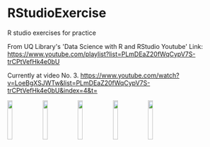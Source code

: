 # RStudioExercise
R studio exercises for practice

From UQ Library's 'Data Science with R and RStudio Youtube'
Link: https://www.youtube.com/playlist?list=PLmDEaZ20fWqCypV7S-trCPtVefHk4e0bU

Currently at video No. 3. https://www.youtube.com/watch?v=LoeBgXSJWTw&list=PLmDEaZ20fWqCypV7S-trCPtVefHk4e0bU&index=4&t=

<img src="https://user-images.githubusercontent.com/55616241/75854554-3c3e8380-5e3c-11ea-8357-63b2cec905b9.png" width="15%"></img> <img src="https://user-images.githubusercontent.com/55616241/75854558-3d6fb080-5e3c-11ea-9db9-f500a115185f.png" width="15%"></img> <img src="https://user-images.githubusercontent.com/55616241/75854560-3e084700-5e3c-11ea-95d6-fd49be0106ce.png" width="15%"></img> <img src="https://user-images.githubusercontent.com/55616241/75854568-41033780-5e3c-11ea-8962-51458849ca48.png" width="15%"></img> <img src="https://user-images.githubusercontent.com/55616241/75854570-41033780-5e3c-11ea-94be-39e31c784b54.png" width="15%"></img> 

